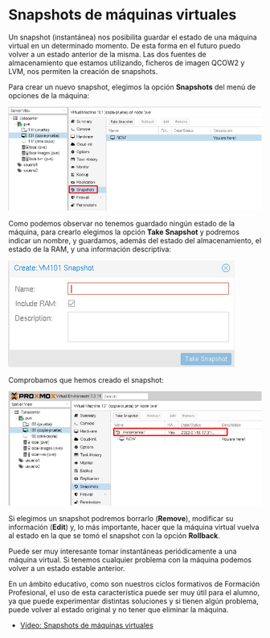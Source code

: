 # Snapshots de máquinas virtuales

Un snapshot (instantánea) nos posibilita guardar el estado de una máquina virtual en un determinado momento. De esta forma en el futuro puedo volver a un estado anterior de la misma. Las dos fuentes de almacenamiento que estamos utilizando, ficheros de imagen QCOW2 y LVM, nos permiten la creación de snapshots.

Para crear un nuevo snapshot, elegimos la opción **Snapshots** del menú de opciones de la máquina:

![snapshot](img/snapshots1.png)

Como podemos observar no tenemos guardado ningún estado de la máquina, para crearlo elegimos la opción **Take Snapshot** y podremos indicar un nombre, y guardamos, además del estado del almacenamiento, el estado de la RAM, y una información descriptiva:

![snapshot](img/snapshots2.png)

Comprobamos que hemos creado el snapshot:

![snapshot](img/snapshots3.png)

Si elegimos un snapshot podremos borrarlo (**Remove**), modificar su información (**Edit**) y, lo más importante, hacer que la máquina virtual vuelva al estado en la que se tomó el snapshot con la opción **Rollback**.

Puede ser muy interesante tomar instantáneas periódicamente a una máquina virtual. Si tenemos cualquier problema con la máquina podemos volver a un estado estable anterior. 

En un ámbito educativo, como son nuestros ciclos formativos de Formación Profesional, el uso de esta característica puede ser muy útil para el alumno, ya que puede experimentar distintas soluciones y si tienen algún problema, puede volver al estado original y no tener que eliminar la máquina.

* [Vídeo: Snapshots de máquinas virtuales](https://youtu.be/OpOj6tYw4L4)

